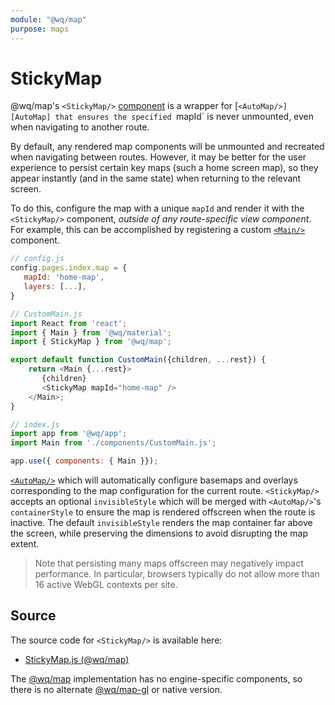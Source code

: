 ```yaml
---
module: "@wq/map"
purpose: maps
---
```


# StickyMap

@wq/map's `<StickyMap/>` [component] is a wrapper for [`<AutoMap/>][AutoMap] that ensures the specified `mapId` is never unmounted, even when navigating to another route.

By default, any rendered map components will be unmounted and recreated when navigating between routes.  However, it may be better for the user experience to persist certain key maps (such a home screen map), so they appear instantly (and in the same state) when returning to the relevant screen.

To do this, configure the map with a unique `mapId` and render it with the `<StickyMap/>` component, *outside of any route-specific view component*.  For example, this can be accomplished by registering a custom [`<Main/>`][Main] component.

```javascript
// config.js
config.pages.index.map = {
   mapId: 'home-map',
   layers: [...],
}

// CustomMain.js
import React from 'react';
import { Main } from '@wq/material';
import { StickyMap } from '@wq/map';

export default function CustomMain({children, ...rest}) {
    return <Main {...rest}>
       {children}
       <StickyMap mapId="home-map" />
    </Main>;
}

// index.js
import app from '@wq/app';
import Main from './components/CustomMain.js';

app.use({ components: { Main }});

```

[`<AutoMap/>`][AutoMap] which will automatically configure basemaps and overlays corresponding to the map configuration for the current route.  `<StickyMap/>` accepts an optional `invisibleStyle` which will be merged with `<AutoMap/>`'s `containerStyle` to ensure the map is rendered offscreen when the route is inactive.  The default `invisibleStyle` renders the map container far above the screen, while preserving the dimensions to avoid disrupting the map extent.

> Note that persisting many maps offscreen may negatively impact performance.  In particular, browsers typically do not allow more than 16 active WebGL contexts per site.

## Source

The source code for `<StickyMap/>` is available here:

 * [StickyMap.js (@wq/map)][map-src]

The [@wq/map] implementation has no engine-specific components, so there is no alternate [@wq/map-gl] or native version.

[component]: ./index.md
[AutoMap]: ./AutoMap.md
[Main]: ./Main.md
[@wq/map]: ../@wq/map.md
[@wq/map-gl]: ../@wq/map-gl.md

[map-src]: https://github.com/wq/wq.app/blob/main/packages/map/src/components/StickyMap.js
